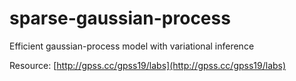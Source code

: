 # sparse-gaussian-process
Efficient gaussian-process model with variational inference

Resource: [http://gpss.cc/gpss19/labs](http://gpss.cc/gpss19/labs)
